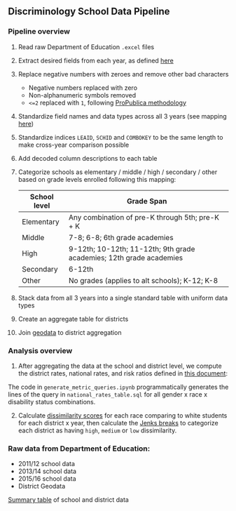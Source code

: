 ## Discriminology School Data Pipeline

### Pipeline overview

1. Read raw Department of Education `.excel` files
2. Extract desired fields from each year, as defined [here](https://docs.google.com/spreadsheets/d/1Z7BwQ8Sd20Q57UsgkTzopSzbJy3hz2sq2qed4I9kkQI/edit#gid=1997820201)
3. Replace negative numbers with zeroes and remove other bad characters
   - Negative numbers replaced with zero
   - Non-alphanumeric symbols removed
   - `<=2` replaced with `1`, following [ProPublica methodology](https://projects.propublica.org/miseducation/methodology)
4. Standardize field names and data types across all 3 years (see mapping [here](https://docs.google.com/spreadsheets/d/1JAyg1wv83FDjvOWV-zvrS8oWWRFRD6U5ZMnppoQpsoE/edit?usp=sharing))
5. Standardize indices `LEAID`, `SCHID` and `COMBOKEY` to be the same length to make cross-year comparison possible
6. Add decoded column descriptions to each table
7. Categorize schools as elementary / middle / high / secondary / other based on grade levels enrolled following this mapping:


   | School level  | Grade Span  |
   |---|---|
   | Elementary  | Any combination of pre-K through 5th; pre-K + K  |
   | Middle  | 7-8; 6-8; 6th grade academies  |
   | High  | 9-12th; 10-12th; 11-12th; 9th grade academies; 12th grade academies  |
   | Secondary  | 6-12th  |
   | Other  | No grades (applies to alt schools); K-12; K-8  |


8. Stack data from all 3 years into a single standard table with uniform data types
9. Create an aggregate table for districts
10. Join [geodata](https://nces.ed.gov/programs/edge/Geographic/SchoolLocations) to district aggregation

### Analysis overview

1. After aggregating the data at the school and district level, we compute the district rates, national rates, and risk ratios defined in [this document](https://docs.google.com/document/d/1ZIK8-lsurTP1EPaxh7rvfcUWf2kPhTICwNCeIxdRoC0/edit#):

The code in `generate_metric_queries.ipynb` programmatically generates the lines of the query in `national_rates_table.sql` for all gender x race x disability status combinations.

2. Calculate [dissimilarity scores](https://www.dartmouth.edu/~segregation/IndicesofSegregation.pdf) for each race comparing to white students for each district x year, then calculate the [Jenks breaks](https://www.ehdp.com/methods/jenks-natural-breaks-explain.htm) to categorize each district as having `high`, `medium` or `low` dissimilarity.


### Raw data from Department of Education:

- 2011/12 school data
- 2013/14 school data
- 2015/16 school data
- District Geodata

[Summary table](https://docs.google.com/spreadsheets/d/1h2x2jN24vmPVcQ2Ia72kezs0hD-E0xkjyIhXDCgMq5I/edit#gid=0) of school and district data



